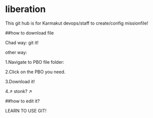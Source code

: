 # liberation
This git hub is for Karmakut devops/staff to create/config missionfile!

##how to download file

Chad way: git it!

other way:

1.Navigate to PBO file folder: 

2.Click on the PBO you need.

3.Download it!

4.↗️ stonk? ↗️

##how to edit it? 

LEARN TO USE GIT!
